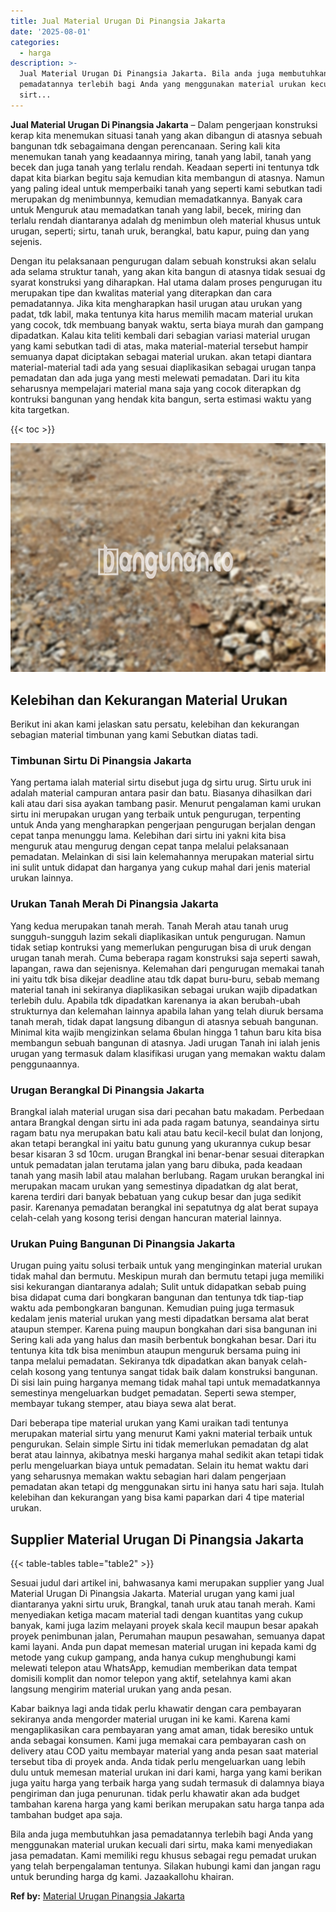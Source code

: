 ```yaml
---
title: Jual Material Urugan Di Pinangsia Jakarta
date: '2025-08-01'
categories:
  - harga
description: >-
  Jual Material Urugan Di Pinangsia Jakarta. Bila anda juga membutuhkan jasa
  pemadatannya terlebih bagi Anda yang menggunakan material urukan kecuali dari
  sirt...
---
```


**Jual Material Urugan Di Pinangsia Jakarta** – Dalam pengerjaan konstruksi kerap kita menemukan situasi tanah yang akan dibangun di atasnya sebuah bangunan tdk sebagaimana dengan perencanaan. Sering kali kita menemukan tanah yang keadaannya miring, tanah yang labil, tanah yang becek dan juga tanah yang terlalu rendah. Keadaan seperti ini tentunya tdk dapat kita biarkan begitu saja kemudian kita membangun di atasnya. Namun yang paling ideal untuk memperbaiki tanah yang seperti kami sebutkan tadi merupakan dg menimbunnya, kemudian memadatkannya. Banyak cara untuk Menguruk atau memadatkan tanah yang labil, becek, miring dan terlalu rendah diantaranya adalah dg menimbun oleh material khusus untuk urugan, seperti; sirtu, tanah uruk, berangkal, batu kapur, puing dan yang sejenis.

Dengan itu pelaksanaan pengurugan dalam sebuah konstruksi akan selalu ada selama struktur tanah, yang akan kita bangun di atasnya tidak sesuai dg syarat konstruksi yang diharapkan. Hal utama dalam proses pengurugan itu merupakan tipe dan kwalitas material yang diterapkan dan cara pemadatannya. Jika kita mengharapkan hasil urugan atau urukan yang padat, tdk labil, maka tentunya kita harus memilih macam material urukan yang cocok, tdk membuang banyak waktu, serta biaya murah dan gampang dipadatkan. Kalau kita teliti kembali dari sebagian variasi material urugan yang kami sebutkan tadi di atas, maka material-material tersebut hampir semuanya dapat diciptakan sebagai material urukan. akan tetapi diantara material-material tadi ada yang sesuai diaplikasikan sebagai urugan tanpa pemadatan dan ada juga yang mesti melewati pemadatan. Dari itu kita seharusnya mempelajari material mana saja yang cocok diterapkan dg kontruksi bangunan yang hendak kita bangun, serta estimasi waktu yang kita targetkan.

{{< toc >}}

![Jual Material Urugan Di Pinangsia Jakarta](/images/jual-urugan-37.png)

## Kelebihan dan Kekurangan Material Urukan

Berikut ini akan kami jelaskan satu persatu, kelebihan dan kekurangan sebagian material timbunan yang kami Sebutkan diatas tadi.

### Timbunan Sirtu Di Pinangsia Jakarta

Yang pertama ialah material sirtu disebut juga dg sirtu urug. Sirtu uruk ini adalah material campuran antara pasir dan batu. Biasanya dihasilkan dari kali atau dari sisa ayakan tambang pasir. Menurut pengalaman kami urukan sirtu ini merupakan urugan yang terbaik untuk pengurugan, terpenting untuk Anda yang mengharapkan pengerjaan pengurugan berjalan dengan cepat tanpa menunggu lama. Kelebihan dari sirtu ini yakni kita bisa menguruk atau mengurug dengan cepat tanpa melalui pelaksanaan pemadatan. Melainkan di sisi lain kelemahannya merupakan material sirtu ini sulit untuk didapat dan harganya yang cukup mahal dari jenis material urukan lainnya.

### Urukan Tanah Merah Di Pinangsia Jakarta

Yang kedua merupakan tanah merah. Tanah Merah atau tanah urug sungguh-sungguh lazim sekali diaplikasikan untuk pengurugan. Namun tidak setiap kontruksi yang memerlukan pengurugan bisa di uruk dengan urugan tanah merah. Cuma beberapa ragam konstruksi saja seperti sawah, lapangan, rawa dan sejenisnya. Kelemahan dari pengurugan memakai tanah ini yaitu tdk bisa dikejar deadline atau tdk dapat buru-buru, sebab memang material tanah ini sekiranya diaplikasikan sebagai urukan wajib dipadatkan terlebih dulu. Apabila tdk dipadatkan karenanya ia akan berubah-ubah strukturnya dan kelemahan lainnya apabila lahan yang telah diuruk bersama tanah merah, tidak dapat langsung dibangun di atasnya sebuah bangunan. Minimal kita wajib mengizinkan selama 6bulan hingga 1 tahun baru kita bisa membangun sebuah bangunan di atasnya. Jadi urugan Tanah ini ialah jenis urugan yang termasuk dalam klasifikasi urugan yang memakan waktu dalam penggunaannya.

### Urugan Berangkal Di Pinangsia Jakarta

Brangkal ialah material urugan sisa dari pecahan batu makadam. Perbedaan antara Brangkal dengan sirtu ini ada pada ragam batunya, seandainya sirtu ragam batu nya merupakan batu kali atau batu kecil-kecil bulat dan lonjong, akan tetapi berangkal ini yaitu batu gunung yang ukurannya cukup besar besar kisaran 3 sd 10cm. urugan Brangkal ini benar-benar sesuai diterapkan untuk pemadatan jalan terutama jalan yang baru dibuka, pada keadaan tanah yang masih labil atau malahan berlubang. Ragam urukan berangkal ini merupakan macam urukan yang semestinya dipadatkan dg alat berat, karena terdiri dari banyak bebatuan yang cukup besar dan juga sedikit pasir. Karenanya pemadatan berangkal ini sepatutnya dg alat berat supaya celah-celah yang kosong terisi dengan hancuran material lainnya.

### Urukan Puing Bangunan Di Pinangsia Jakarta

Urugan puing yaitu solusi terbaik untuk yang menginginkan material urukan tidak mahal dan bermutu. Meskipun murah dan bermutu tetapi juga memiliki sisi kekurangan diantaranya adalah; Sulit untuk didapatkan sebab puing bisa didapat cuma dari bongkaran bangunan dan tentunya tdk tiap-tiap waktu ada pembongkaran bangunan. Kemudian puing juga termasuk kedalam jenis material urukan yang mesti dipadatkan bersama alat berat ataupun stemper. Karena puing maupun bongkahan dari sisa bangunan ini Sering kali ada yang halus dan masih berbentuk bongkahan besar. Dari itu tentunya kita tdk bisa menimbun ataupun menguruk bersama puing ini tanpa melalui pemadatan. Sekiranya tdk dipadatkan akan banyak celah-celah kosong yang tentunya sangat tidak baik dalam konstruksi bangunan. Di sisi lain puing harganya memang tidak mahal tapi untuk memadatkannya semestinya mengeluarkan budget pemadatan. Seperti sewa stemper, membayar tukang stemper, atau biaya sewa alat berat.

Dari beberapa tipe material urukan yang Kami uraikan tadi tentunya merupakan material sirtu yang menurut Kami yakni material terbaik untuk pengurukan. Selain simple Sirtu ini tidak memerlukan pemadatan dg alat berat atau lainnya, akibatnya meski harganya mahal sedikit akan tetapi tidak perlu mengeluarkan biaya untuk pemadatan. Selain itu hemat waktu dari yang seharusnya memakan waktu sebagian hari dalam pengerjaan pemadatan akan tetapi dg menggunakan sirtu ini hanya satu hari saja. Itulah kelebihan dan kekurangan yang bisa kami paparkan dari 4 tipe material urukan.

## Supplier Material Urugan Di Pinangsia Jakarta

{{< table-tables table="table2" >}}

Sesuai judul dari artikel ini, bahwasanya kami merupakan supplier yang Jual Material Urugan Di Pinangsia Jakarta. Material urugan yang kami jual diantaranya yakni sirtu uruk, Brangkal, tanah uruk atau tanah merah. Kami menyediakan ketiga macam material tadi dengan kuantitas yang cukup banyak, kami juga lazim melayani proyek skala kecil maupun besar apakah proyek penimbunan jalan, Perumahan maupun pesawahan, semuanya dapat kami layani. Anda pun dapat memesan material urugan ini kepada kami dg metode yang cukup gampang, anda hanya cukup menghubungi kami melewati telepon atau WhatsApp, kemudian memberikan data tempat domisili komplit dan nomor telepon yang aktif, setelahnya kami akan langsung mengirim material urukan yang anda pesan.

Kabar baiknya lagi anda tidak perlu khawatir dengan cara pembayaran sekiranya anda mengorder material urugan ini ke kami. Karena kami mengaplikasikan cara pembayaran yang amat aman, tidak beresiko untuk anda sebagai konsumen. Kami juga memakai cara pembayaran cash on delivery atau COD yaitu membayar material yang anda pesan saat material tersebut tiba di proyek anda. Anda tidak perlu mengeluarkan uang lebih dulu untuk memesan material urukan ini dari kami, harga yang kami berikan juga yaitu harga yang terbaik harga yang sudah termasuk di dalamnya biaya pengiriman dan juga penurunan. tidak perlu khawatir akan ada budget tambahan karena harga yang kami berikan merupakan satu harga tanpa ada tambahan budget apa saja.

Bila anda juga membutuhkan jasa pemadatannya terlebih bagi Anda yang menggunakan material urukan kecuali dari sirtu, maka kami menyediakan jasa pemadatan. Kami memiliki regu khusus sebagai regu pemadat urukan yang telah berpengalaman tentunya. Silakan hubungi kami dan jangan ragu untuk berunding harga dg kami. Jazaakallohu khairan.

**Ref by:** [Material Urugan Pinangsia Jakarta](https://id.wikipedia.org/wiki/Material)
